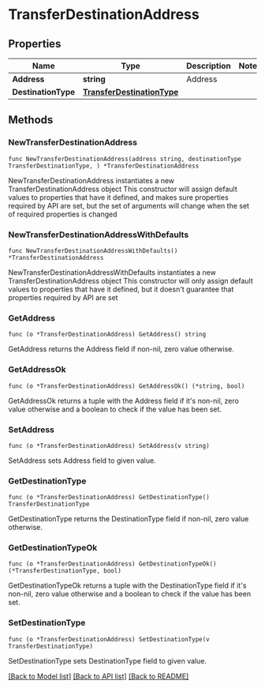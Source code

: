 # TransferDestinationAddress

## Properties

Name | Type | Description | Notes
------------ | ------------- | ------------- | -------------
**Address** | **string** | Address | 
**DestinationType** | [**TransferDestinationType**](TransferDestinationType.md) |  | 

## Methods

### NewTransferDestinationAddress

`func NewTransferDestinationAddress(address string, destinationType TransferDestinationType, ) *TransferDestinationAddress`

NewTransferDestinationAddress instantiates a new TransferDestinationAddress object
This constructor will assign default values to properties that have it defined,
and makes sure properties required by API are set, but the set of arguments
will change when the set of required properties is changed

### NewTransferDestinationAddressWithDefaults

`func NewTransferDestinationAddressWithDefaults() *TransferDestinationAddress`

NewTransferDestinationAddressWithDefaults instantiates a new TransferDestinationAddress object
This constructor will only assign default values to properties that have it defined,
but it doesn't guarantee that properties required by API are set

### GetAddress

`func (o *TransferDestinationAddress) GetAddress() string`

GetAddress returns the Address field if non-nil, zero value otherwise.

### GetAddressOk

`func (o *TransferDestinationAddress) GetAddressOk() (*string, bool)`

GetAddressOk returns a tuple with the Address field if it's non-nil, zero value otherwise
and a boolean to check if the value has been set.

### SetAddress

`func (o *TransferDestinationAddress) SetAddress(v string)`

SetAddress sets Address field to given value.


### GetDestinationType

`func (o *TransferDestinationAddress) GetDestinationType() TransferDestinationType`

GetDestinationType returns the DestinationType field if non-nil, zero value otherwise.

### GetDestinationTypeOk

`func (o *TransferDestinationAddress) GetDestinationTypeOk() (*TransferDestinationType, bool)`

GetDestinationTypeOk returns a tuple with the DestinationType field if it's non-nil, zero value otherwise
and a boolean to check if the value has been set.

### SetDestinationType

`func (o *TransferDestinationAddress) SetDestinationType(v TransferDestinationType)`

SetDestinationType sets DestinationType field to given value.



[[Back to Model list]](../README.md#documentation-for-models) [[Back to API list]](../README.md#documentation-for-api-endpoints) [[Back to README]](../README.md)


